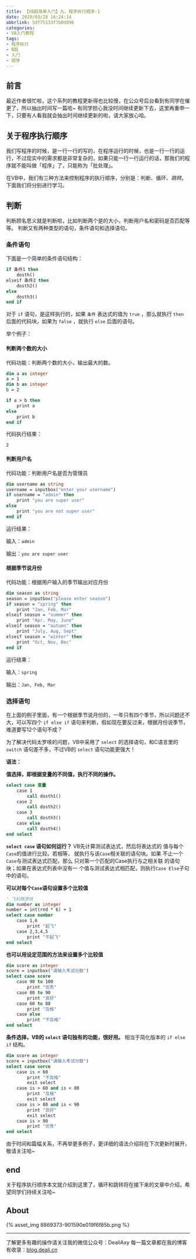 ```yaml
---
title: 【VB超简单入门】九、程序执行顺序-1
date: 2020/03/28 16:24:14
abbrlink: 5df75133f7b0d096
categories:
- VB入门教程
tags:
- 程序执行
- B超
- 入门
- 顺序
---
```

## 前言
最近作者很忙啦，这个系列的教程更新得也比较慢，在公众号后台看到有同学在催更了，所以抽出时间写一篇哈~
有同学担心我没时间继续更新下去，这里再重申一下，只要有人看我就会抽出时间继续更新的啦，请大家放心哈。


## 关于程序执行顺序
我们写程序的时候，是一行一行的写的，在程序运行的时候，也是一行一行的运行，不过现实中的需求都是非常复杂的，如果只能一行一行运行的话，那我们的程序就不能叫做「程序」了，只能称为「批处理」。

在VB中，我们有三种方法来控制程序的执行顺序，分别是：判断、循环、*跳转*。
下面我们将分别进行学习。


## 判断
判断顾名思义就是判断啦，比如判断两个是的大小，判断用户名和密码是否匹配等等。
判断又有两种类型的语句，条件语句和选择语句。

### 条件语句
下面是一个简单的条件语句结构：
```vb
if 条件1 then
    dosth()
elseif 条件2 then
    dosth2()
else
    dosth3()
end if
```

对于 `if` 语句，是这样执行的，如果 `条件` 表达式的值为 `true` ，那么就执行 `then` 后面的代码块，如果为 `false` ，就执行 `else` 后面的语句。



举个例子：
#### 判断两个数的大小
代码功能：判断两个数的大小，输出最大的数。
```vb
dim a as integer
a = 1
dim b as integer
b = 2

if a > b then
    print a
else
    print b
end if
```

代码执行结果：
```
2
```

#### 判断用户名
代码功能：判断用户名是否为管理员
```vb
dim username as string
username = inputbox("enter your username")
if username = "admin" then
    print "you are super user"
else
    print "you are not super user"
end if
```

运行结果：

输入：`admin`

输出：`you are super user`


#### 根据季节说月份
代码功能：根据用户输入的季节输出对应月份
```vb
dim season as string
season = inputbox("please enter season")
if season = "spring" then
    print "Jan, Feb, Mar"
elseif season = "summer" then
    print "Apr, May, June"
elseif season = "autumn" then
    print "July, Aug, Sept"
elseif season = "winter" then
    print "Oct, Nov, Dec"
end if
```

运行结果：

输入：`spring`

输出：`Jan, Feb, Mar`

### 选择语句
在上面的例子里面，有一个根据季节说月份的，一年只有四个季节，所以问题还不大，可以写四个 `if else if` 语句来判断，假如现在要反过来，根据月份说季节，难道要写12个语句不成？

为了解决代码太罗嗦的问题，VB中采用了 `select` 的选择语句，和C语言里的 `switch` 语句差不多，不过VB的 `select` 语句功能更强大！

**语法：**

**值选择，即根据变量的不同值，执行不同的操作。**
```vb
select case 变量
    case 1
        call dosth1()
    case 2
        call dosth2()
    case 3
        call dosth3()
    case else
        call dosth4()
end select
```

**`select case` 语句如何运行？**
VB先计算测试表达式，然后将表达式的 值与每个`Case`的值进行比较。若相等， 就执行与该`Case`相关联的语句块。如果 不止一个`Case`与测试表达式匹配，那么 只对第一个匹配的Case执行与之相关联 的语句块；如果在表达式列表中没有一 个值与测试表达式相匹配，则执行`Case Else`子句中的语句。


**可以对每个`Case`语句设置多个比较值**
```vb
' 飞机棋游戏
dim number as integer
number = int(rnd * 6) + 1
select case number
    case 1,6
        print "起飞"
    case 2,3,4,5
        print "不起飞"
end select
```


**也可以用设定范围的方法来设置多个比较值**
```vb
dim score as integer
score = inputbox("请输入考试分数")
select case score
    case 90 to 100
        print "优秀"
    case 80 to 90
        print "良好"
    case 60 to 80
        print "及格"
    case else
        print "不及格"
end select
```



**条件选择，VB的 `select` 语句独有的功能，很好用。**
相当于简化版本的 `if else if` 结构。
```vb
dim score as integer
score = inputbox("请输入考试分数")
select case sorce
    case is < 60
        print "不及格"
        exit select
    case is > 60 and is < 80
        print "及格"
        exit select
    case is > 80 and is < 90
        print "良好"
        exit select
    case is > 90
        print "优秀"
end select
```

由于时间和篇幅关系，不再举更多例子，更详细的语法介绍将在下次更新时展开，敬请关注哈~


## end
关于程序执行顺序本文就介绍到这里了，循环和跳转将在接下来的文章中介绍，希望同学们持续关注哈~


## About
{% asset_img 8869373-901590e019f6f85b.png %}

---------------
了解更多有趣的操作请关注我的微信公众号：DealiAxy
每一篇文章都在我的博客有收录：[blog.deali.cn](http://blog.deali.cn)
